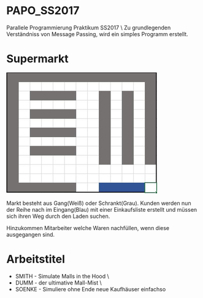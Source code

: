 # PAPO_SS2017
Parallele Programmierung Praktikum SS2017 \\
Zu grundlegenden Verständniss von Message Passing,
wird ein simples Programm erstellt.

# Supermarkt

![Alt text](2dmarked.jpg)

Markt besteht aus Gang(Weiß) oder Schrankt(Grau).
Kunden werden nun der Reihe nach im Eingang(Blau)
mit einer Einkaufsliste erstellt und müssen sich 
ihren Weg durch den Laden suchen.

Hinzukommen Mitarbeiter welche Waren nachfüllen,
wenn diese ausgegangen sind.

# Arbeitstitel
  * SMITH  - Simulate Malls in the Hood \\
  * DUMM   - der ultimative Mall-Mist \\
  * SOENKE - Simuliere ohne Ende neue Kaufhäuser einfachso

